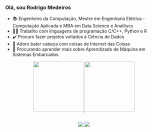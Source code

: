 ### Olá, sou Rodrigo Medeiros

* 📚 Engenheiro da Computação, Mestre em Engenharia Elétrica - Computação Aplicada e MBA em Data Science e Analitycs 
* 👨‍💻 Trabalho com linguagens de programação C/C++, Python e R
* ✔️ Procuro fazer projetos voltados à Ciência de Dados
* 📳 Adoro bater cabeça com coisas de Internet das Coisas
* 🎰 Procurando aprender mais sobre Aprendizado de Máquina em Sistemas Embarcados

<div align="center">
  <a href="https://github.com/rtheodoro">
  <img height="160em" src="https://github-readme-stats-git-masterrstaa-rickstaa.vercel.app/api?username=rodrigomdc&show_icons=true&theme=dark&include_all_commits=true&count_private=true"/>
  <img height="160em" src="https://github-readme-stats-git-masterrstaa-rickstaa.vercel.app/api/top-langs/?username=rodrigomdc&layout=compact&langs_count=7&theme=dark"/>
</div>

##
  
<div align="center"> 
  <a href="https://www.linkedin.com/in/rodrigo-medeiros-41799441" target="_blank"><img src="https://img.icons8.com/office/48/000000/linkedin-circled--v2.png"/></a>  
  <a href = "mailto:eng.rodrigomdc@gmail.com"><img src="https://img.icons8.com/office/48/000000/email.png"/></a>
</div>
